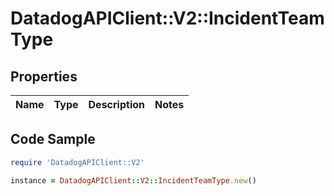 # DatadogAPIClient::V2::IncidentTeamType

## Properties

Name | Type | Description | Notes
------------ | ------------- | ------------- | -------------

## Code Sample

```ruby
require 'DatadogAPIClient::V2'

instance = DatadogAPIClient::V2::IncidentTeamType.new()
```


